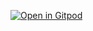 [![Open in Gitpod](https://gitpod.io/button/open-in-gitpod.svg)](https://gitpod.io/#https://github.com/fajar4561/gitpod-workspace)

